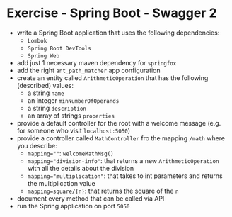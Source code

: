 # Exercise - Spring Boot - Swagger 2
* write a Spring Boot application that uses the following dependencies:
  * `Lombok`
  * `Spring Boot DevTools`
  * `Spring Web`
* add just 1 necessary maven dependency for `springfox`
* add the right `ant_path_matcher` app configuration
* create an entity called `ArithmeticOperation` that has the following (described) values:
  * a string `name`
  * an integer `minNumberOfOperands`
  * a string `description`
  * an array of strings `properties`
* provide a default controller for the root with a welcome message (e.g. for someone who visit `localhost:5050`)
* provide a controller called `MathController` fro the mapping `/math` where you describe:
  * `mapping=""`: `welcomeMathMsg()`
  * `mapping="division-info"`: that returns a new `ArithmeticOperation` with all the details about the division
  * `mapping="multiplication"`: that takes to int parameters and returns the multiplication value
  * `mapping=square/{n}`: that returns the square of the `n`
* document every method that can be called via API
* run the Spring application on port `5050`
